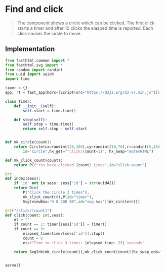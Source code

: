# Find and click

> The component shows a circle which can be clicked. The first click starts a timer and after 10 clicks the elasped time is reported. Each click causes the circle to move.

## Implementation

```python
from fasthtml.common import *
from fasthtml.svg import *
from random import randint
from uuid import uuid4
import time 

timer = {}
app, rt = fast_app(hdrs=[Script(src="https://d3js.org/d3.v7.min.js")])

class Timer:
    def __init__(self):
        self.start = time.time()

    def stop(self):
        self.stop = time.time()
        return self.stop - self.start


def mk_circle(count):
    return Circle(cx=randint(20,180),cy=randint(10,70),r=randint(5,15),fill="red",
        id="circle",hx_get=f"click/{count+1}", hx_swap="outerHTML")

def mk_click_count(count):
    return P(f"You have clicked {count} times",id="click-count")

@rt
def index(sess):
    if 'id' not in sess: sess['id'] = str(uuid4())
    return Div(
        P("Click the circle 3 times"),
        mk_click_count(0),P(id="timer"),
        Svg(viewBox="0 0 200 80",id="svg-box")(mk_circle(0)))

@rt("/click/{count}")
def click(count: int,sess):
    et = ""
    if count == 1: timer[sess['id']] = Timer()
    if count == 3:
        elapsed_time=timer[sess['id']].stop()
        count = 0
        et=f"Time to click 3 times: {elapsed_time:.2f} seconds"

    return SvgInb(mk_circle(count)),mk_click_count(count)(hx_swap_oob="outerHTML"),P(et,id="timer",hx_swap_oob="outerHTML")


serve()

```
